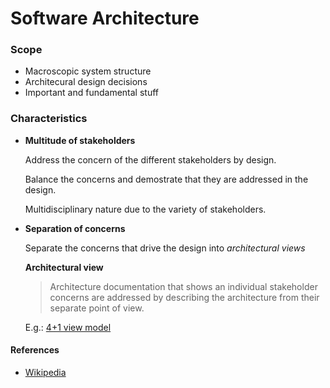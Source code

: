 # Software Architecture


### Scope
- Macroscopic system structure
- Architecural design decisions
- Important and fundamental stuff


### Characteristics
- **Multitude of stakeholders**

	Address the concern of the different stakeholders by design.

	Balance the concerns and demostrate that they are addressed in the design.

	Multidisciplinary nature due to the variety of stakeholders.

- **Separation of concerns**

	Separate the concerns that drive the design into _architectural views_

	**Architectural view**
	> Architecture documentation that shows an individual stakeholder concerns are addressed by describing the architecture from their separate point of view.

	E.g.: [4+1 view model](./4+1_architectural_view_model.md)


#### References
- [Wikipedia](https://en.wikipedia.org/wiki/Software_architecture)
